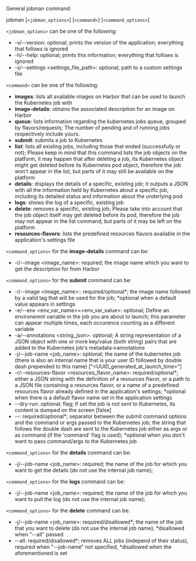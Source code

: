 General jobman command:

jobman [`<jobman_options>`] [`<command>`] [`<command_options>`]

`<jobman_options>` can be one of the following:
  -  -v/--version:  optional; prints the version of the application; everything that follows is ignored
  -  -h/--help:  optional; prints this information; everything that follows is ignored
  -  -s/--settings <settings_file_path>:  optional; path to a custom settings file

`<command>` can be one of the following:
  -  **images**:  lists all available images on Harbor that can be used to launch the Kubernetes job with
  -  **image-details**:  obtains the associated description for an image on Harbor
  -  **queue**: lists information regarding the kubernetes jobs queue, grouped by flavors/requests; The number of pending and of running jobs respectively include yours.
  -  **submit**:  submits a job to Kubernetes
  -  **list**:  lists all existing jobs, including those that ended (successfully or not); Please keep in mind that this command lists the job objects on the platform, it may happen that after deleting a job, its Kubernetes object might get deleted before its Kubernetes pod object, therefore the job won't appear in the list, but parts of it may still be available on the platform
  -  **details**:  displays the details of a specific, existing job; it outputs a JSON with all the information held by Kubernetes about a specific job, including its detailed status and  information about the underlying pod
  -  **logs**:  shows the log of a specific, existing job
  -  **delete**:  removes a specific, existing job; Please take into account that the job object itself may get deleted before its pod, therefore the job may not appear in the list command, but parts of it may be left on the platform
  -  **resources-flavors**: lists the predefined resources flavors available in the application's settings file

`<command_options>` for the **image-details** command can be:
  -  -i/--image <image_name>:  required; the image name which you want to get the description for from Harbor

`<command_options>` for the **submit** command can be:
  -  -i/--image <image_name>:<tag>:  required/optional*; the image name followed by a valid tag that will be used for the job; *optional when a default value appears in settings
  -  -e/--env <env_var_name>=<env_var_value>: optional; Define an environemnt variable in the job you are about to launch; this parameter can appear multiple times, each occurence counting as a different variable
  -  -a/--annotations <string_json>: optional; A string representation of a JSON object with one or more key/value (both string) pairs that are added to the Kubernetes job's metadata->annotations
  -  -j/--job-name <job_name>:  optional; the name of the kubernetes job (there is also an internal name that is your user ID followed by double dash prepended to this name) ["<UUID_generated_at_launch_time>"]
  -  -r/--resources-flavor <resources_flavor_name>: required/optional*; either a JSON string with the definition of a resources flavor, or a path to a JSON file containing a resources flavor, or a name of a predefined resources flavor already defined in the application's settings; *optional when there is a default flavor name set in the application settings
  -  --dry-run: optional; flag; if set the job is not sent to Kubernetes, its content is dumped on the screen [false]
  -  --: required/optional*; separator between the submit command options and the command or args passed to the Kubernetes job; the string that follows the double dash are sent to the Kubernetes job either as args or as command (if the 'command' flag is used); *optional when you don't want to pass command/args to the Kubernetes job

`<command_options>` for the **details** command can be:
  -  -j/--job-name <job_name>:  required; the name of the job for which you want to get the details (do not use the internal job name); 
    
`<command_options>` for the **logs** command can be:
  -  -j/--job-name <job_name>:  required; the name of the job for which you want to pull the log (do not use the internal job name);

`<command_options>` for the **delete** command can be:
  -  -j/--job-name <job_name>:  required/disallowed*; the name of the job that you want to delete (do not use the internal job name); *disallowed when "--all" passed
  -  --all: required/disallowed*; removes ALL jobs (independ of their status), required when "--job-name" not specified, *disallowed when the aforementioned is set